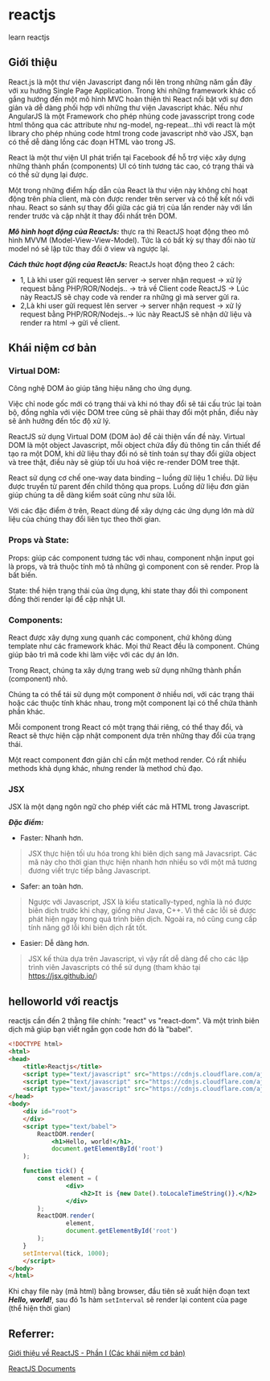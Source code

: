 # reactjs
learn reactjs

## Giới thiệu

React.js là một thư viện Javascript đang nổi lên trong những năm gần đây với xu hướng Single Page Application. Trong khi những framework khác cố gắng hướng đến một mô hình MVC hoàn thiện thì React nổi bật với sự đơn giản và dễ dàng phối hợp với những thư viện Javascript khác. Nếu như AngularJS là một Framework cho phép nhúng code javasscript trong code html thông qua các attribute như ng-model, ng-repeat...thì với react là một library cho phép nhúng code html trong code javascript nhờ vào JSX, bạn có thể dễ dàng lồng các đoạn HTML vào trong JS.

React là một thư viện UI phát triển tại Facebook để hỗ trợ việc xây dựng những thành phần (components) UI có tính tương tác cao, có trạng thái và có thể sử dụng lại được.

Một trong những điểm hấp dẫn của React là thư viện này không chỉ hoạt động trên phía client, mà còn được render trên server và có thể kết nối với nhau. React so sánh sự thay đổi giữa các giá trị của lần render này với lần render trước và cập nhật ít thay đổi nhất trên DOM.

***Mô hình hoạt động của ReactJs:*** thực ra thì ReactJS hoạt động theo mô hình MVVM (Model-View-View-Model). Tức là có bất kỳ sự thay đổi nào từ model nó sẽ lập tức thay đổi ở view và ngược lại.

***Cách thức hoạt động của ReactJs:*** ReactJs hoạt động theo 2 cách:
- 1, Là khi user gửi request lên server -> server nhận request -> xử lý request bằng PHP/ROR/Nodejs.. -> trả về Client code ReactJS -> Lúc này ReactJS sẽ chạy code và render ra những gì mà server gửi ra.
- 2,Là khi user gửi request lên server -> server nhận request -> xử lý request bằng PHP/ROR/Nodejs..-> lúc này ReactJS sẽ nhận dữ liệu và render ra html -> gửi về client.

## Khái niệm cơ bản

### Virtual DOM:

Công nghệ DOM ảo giúp tăng hiệu năng cho ứng dụng.

Việc chỉ node gốc mới có trạng thái và khi nó thay đổi sẽ tái cấu trúc lại toàn bộ, đồng nghĩa với việc DOM tree cũng sẽ phải thay đổi một phần, điều này sẽ ảnh hưởng đến tốc độ xử lý.

ReactJS sử dụng Virtual DOM (DOM ảo) để cải thiện vấn đề này. Virtual DOM là một object Javascript, mỗi object chứa đầy đủ thông tin cần thiết để tạo ra một DOM, khi dữ liệu thay đổi nó sẽ tính toán sự thay đổi giữa object và tree thật, điều này sẽ giúp tối ưu hoá việc re-render DOM tree thật.

React sử dụng cơ chế one-way data binding – luồng dữ liệu 1 chiều. Dữ liệu được truyền từ parent đến child thông qua props. Luồng dữ liệu đơn giản giúp chúng ta dễ dàng kiểm soát cũng như sửa lỗi.

Với các đặc điểm ở trên, React dùng để xây dựng các ứng dụng lớn mà dữ liệu của chúng thay đổi liên tục theo thời gian. 

### Props và State:

Props: giúp các component tương tác với nhau, component nhận input gọi là props, và trả thuộc tính mô tả những gì component con sẽ render. Prop là bất biến.

State: thể hiện trạng thái của ứng dụng, khi state thay đồi thì component đồng thời render lại để cập nhật UI.

### Components:

React được xây dựng xung quanh các component, chứ không dùng template như các framework khác. Mọi thứ React đều là component. Chúng giúp bảo trì mã code khi làm việc với các dự án lớn.

Trong React, chúng ta xây dựng trang web sử dụng những thành phần (component) nhỏ.

Chúng ta có thể tái sử dụng một component ở nhiều nơi, với các trạng thái hoặc các thuộc tính khác nhau, trong một component lại có thể chứa thành phần khác.

Mỗi component trong React có một trạng thái riêng, có thể thay đổi, và React sẽ thực hiện cập nhật component dựa trên những thay đổi của trạng thái.

Một react component đơn giản chỉ cần một method render. Có rất nhiều methods khả dụng khác, nhưng render là method chủ đạo.


### JSX

JSX là một dạng ngôn ngữ cho phép viết các mã HTML trong Javascript.

***Đặc điểm:***

- Faster: Nhanh hơn.

> JSX thực hiện tối ưu hóa trong khi biên dịch sang mã Javacsript. Các mã này cho thời gian thực hiện nhanh hơn nhiều so với một mã tương đương viết trực tiếp bằng Javascript.

- Safer: an toàn hơn.

> Ngược với Javascript, JSX là kiểu statically-typed, nghĩa là nó được biên dịch trước khi chạy, giống như Java, C++. Vì thế các lỗi sẽ được phát hiện ngay trong quá trình biên dịch. Ngoài ra, nó cũng cung cấp tính năng gỡ lỗi khi biên dịch rất tốt.

- Easier: Dễ dàng hơn.

> JSX kế thừa dựa trên Javascript, vì vậy rất dễ dàng để cho các lập trình viên Javascripts có thể sử dụng (tham khảo tại https://jsx.github.io/)

## helloworld với reactjs

reactjs cần đến 2 thằng file chính: "react" vs "react-dom". Và một trình biên dịch mã giúp bạn viết ngắn gọn code hơn đó là "babel".

```html
<!DOCTYPE html>
<html>
<head>
	<title>Reactjs</title>
	<script type="text/javascript" src="https://cdnjs.cloudflare.com/ajax/libs/react/15.3.1/react.js"></script>
	<script type="text/javascript" src="https://cdnjs.cloudflare.com/ajax/libs/react/15.3.1/react-dom.js"></script>
	<script type="text/javascript" src="https://cdnjs.cloudflare.com/ajax/libs/babel-core/5.8.38/browser.min.js"></script>
</head>
<body>
	<div id="root">
	</div>
	<script type="text/babel">
		ReactDOM.render(
            <h1>Hello, world!</h1>,
            document.getElementById('root')
    );

    function tick() {
        const element = (
                <div>
                    <h2>It is {new Date().toLocaleTimeString()}.</h2>
                </div>
        );
        ReactDOM.render(
                element,
                document.getElementById('root')
        );
    }
    setInterval(tick, 1000);
	</script>
</body>
</html>
```
Khi chạy file này (mã html) bằng browser, đầu tiên sẽ xuất hiện đoạn text ***Hello, world!***, sau đó 1s hàm `setInterval` sẽ render lại content của page (thể hiện thời gian)

## Referrer:
[Giới thiệu về ReactJS - Phần I (Các khái niệm cơ bản)](https://viblo.asia/p/gioi-thieu-ve-reactjs-phan-i-cac-khai-niem-co-ban-V3m5WzjblO7)

[ReactJS Documents](https://reactjs.org/docs/hello-world.html)

